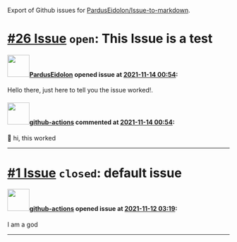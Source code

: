 Export of Github issues for [PardusEidolon/Issue-to-markdown](https://github.com/PardusEidolon/Issue-to-markdown).

# [\#26 Issue](https://github.com/PardusEidolon/Issue-to-markdown/issues/26) `open`: This Issue is a test

#### <img src="https://avatars.githubusercontent.com/u/38515818?u=24fc8082b5e12ec9c68228d2c492bdf3bc0d5ff4&v=4" width="50">[PardusEidolon](https://github.com/PardusEidolon) opened issue at [2021-11-14 00:54](https://github.com/PardusEidolon/Issue-to-markdown/issues/26):

Hello there, just here to tell you the issue worked!.

#### <img src="https://avatars.githubusercontent.com/in/15368?v=4" width="50">[github-actions](https://github.com/apps/github-actions) commented at [2021-11-14 00:54](https://github.com/PardusEidolon/Issue-to-markdown/issues/26#issuecomment-968183057):

👋 hi, this worked


-------------------------------------------------------------------------------

# [\#1 Issue](https://github.com/PardusEidolon/Issue-to-markdown/issues/1) `closed`: default issue

#### <img src="https://avatars.githubusercontent.com/in/15368?v=4" width="50">[github-actions](https://github.com/apps/github-actions) opened issue at [2021-11-12 03:19](https://github.com/PardusEidolon/Issue-to-markdown/issues/1):

I am a god




-------------------------------------------------------------------------------

